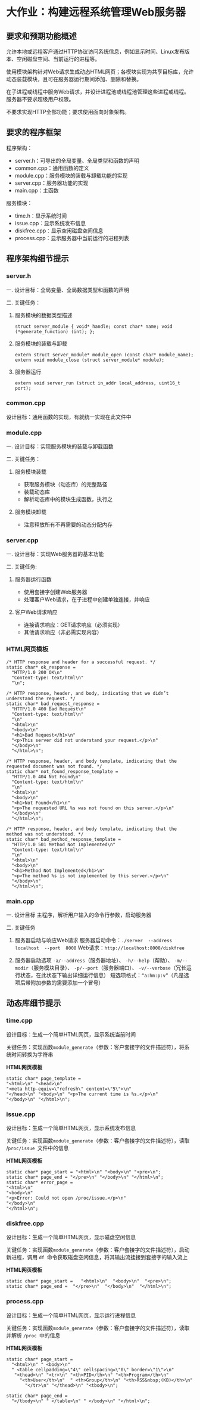 # 大作业：构建远程系统管理Web服务器

## 要求和预期功能概述

允许本地或远程客户通过HTTP协议访问系统信息，例如显示时间、Linux发布版本、空闲磁盘空间、当前运行的进程等。

使用模块架构针对Web请求生成动态HTML网页；各模块实现为共享目标库，允许动态装载模块，且可在服务器运行期间添加、删除和替换。

在子进程或线程中服务Web请求，并设计进程池或线程池管理这些进程或线程。服务器不要求超级用户权限。

不要求实现HTTP全部功能；要求使用面向对象架构。

## 要求的程序框架

程序架构：
- server.h：可导出的全局变量、全局类型和函数的声明
- common.cpp：通用函数的定义
- module.cpp：服务模块的装载与卸载功能的实现
- server.cpp：服务器功能的实现
- main.cpp：主函数

服务模块：
- time.h：显示系统时间
- issue.cpp：显示系统发布信息
- diskfree.cpp：显示空闲磁盘空间信息
- process.cpp：显示服务器中当前运行的进程列表

## 程序架构细节提示

### server.h

一. 设计目标：全局变量、全局数据类型和函数的声明

二. 关键任务：

1. 服务模块的数据类型描述
   ```
   struct server_module { void* handle; const char* name; void (*generate_function) (int); };
   ```

2. 服务模块的装载与卸载
   ```
   extern struct server_module* module_open (const char* module_name);
   extern void module_close (struct server_module* module);
   ```

3. 服务器运行
   ```
   extern void server_run (struct in_addr local_address, uint16_t port);
   ```

### common.cpp
设计目标：通用函数的实现，有就统一实现在此文件中

### module.cpp

一. 设计目标：实现服务模块的装载与卸载函数

二. 关键任务：
1. 服务模块装载
   - 获取服务模块（动态库）的完整路径
   - 装载动态库
   - 解析动态库中的模块生成函数，执行之

2. 服务模块卸载
   - 注意释放所有不再需要的动态分配内存

### server.cpp

一. 设计目标：实现Web服务器的基本功能

二. 关键任务:
1. 服务器运行函数
   - 使用套接字创建Web服务器
   - 处理客户Web请求，在子进程中创建单独连接，并响应

2. 客户Web请求响应
   - 连接请求响应：GET请求响应（必须实现）
   - 其他请求响应（非必需实现内容）

### HTML网页模板

```
/* HTTP response and header for a successful request. */
static char* ok_response =
  "HTTP/1.0 200 OK\n"
  "Content-type: text/html\n"
  "\n";

/* HTTP response, header, and body, indicating that we didn’t understand the request. */
static char* bad_request_response =
  "HTTP/1.0 400 Bad Request\n"
  "Content-type: text/html\n"
  "\n"
  "<html>\n"
  "<body>\n"
  "<h1>Bad Request</h1>\n"
  "<p>This server did not understand your request.</p>\n"
  "</body>\n"
  "</html>\n";

/* HTTP response, header, and body template, indicating that the requested document was not found. */
static char* not_found_response_template =
  "HTTP/1.0 404 Not Found\n"
  "Content-type: text/html\n"
  "\n"
  "<html>\n"
  "<body>\n"
  "<h1>Not Found</h1>\n"
  "<p>The requested URL %s was not found on this server.</p>\n"
  "</body>\n"
  "</html>\n";

/* HTTP response, header, and body template, indicating that the method was not understood. */
static char* bad_method_response_template =
  "HTTP/1.0 501 Method Not Implemented\n"
  "Content-type: text/html\n"
  "\n"
  "<html>\n"
  "<body>\n"
  "<h1>Method Not Implemented</h1>\n"
  "<p>The method %s is not implemented by this server.</p>\n"
  "</body>\n"
  "</html>\n";
```

### main.cpp

一. 设计目标
主程序，解析用户输入的命令行参数，启动服务器

二. 关键任务
1. 服务器启动与响应Web请求
   服务器启动命令：```./server  --address  localhost  --port  8008```
   Web请求：```http://localhost:8008/diskfree```

2. 服务器启动选项
   ```-a/--address```（服务器地址）、
   ```-h/--help```（帮助）、
   ```-m/--modir```（服务模块目录）、
   ```-p/--port```（服务器端口）、
   ```-v/--verbose```（冗长运行状态，在此状态下输出详细运行信息）
   短选项格式：```“a:hm:p:v”```（凡是选项后带附加参数的需要添加一个冒号）

## 动态库细节提示

### time.cpp

设计目标：生成一个简单HTML网页，显示系统当前时间

关键任务：实现函数``module_generate``（参数：客户套接字的文件描述符），将系统时间转换为字符串

**HTML网页模板**
```
static char* page_template =
"<html>\n" "<head>\n"
"<meta http-equiv=\"refresh\" content=\"5\">\n"
"</head>\n" "<body>\n" "<p>The current time is %s.</p>\n"
"</body>\n" "</html>\n";
```

### issue.cpp

设计目标：生成一个简单HTML网页，显示系统发布信息

关键任务：实现函数```module_generate```（参数：客户套接字的文件描述符），读取 /```proc/issue ```文件中的信息

**HTML网页模板**
```
static char* page_start = "<html>\n" "<body>\n" "<pre>\n";
static char* page_end = "</pre>\n" "</body>\n" "</html>\n";
static char* error_page =
"<html>\n"
"<body>\n"
"<p>Error: Could not open /proc/issue.</p>\n"
"</body>\n"
"</html>\n";
```

### diskfree.cpp

设计目标：生成一个简单HTML网页，显示磁盘空闲信息

关键任务：实现函数```module_generate```（参数：客户套接字的文件描述符），启动新进程，调用 ``df ``命令获取磁盘空闲信息，将其输出流挂接到套接字的输入流上

**HTML网页模板**
```
static char* page_start =   "<html>\n"  "<body>\n"  "<pre>\n";
static char* page_end =  "</pre>\n"  "</body>\n"  "</html>\n";
```

### process.cpp

设计目标：生成一个简单HTML网页，显示运行进程信息

关键任务：实现函数```module_generate```（参数：客户套接字的文件描述符），读取并解析 ```/proc ```中的信息

**HTML网页模板**
```
static char* page_start =
  "<html>\n" " <body>\n"
  " <table cellpadding=\"4\" cellspacing=\"0\" border=\"1\">\n" 
   "<thead>\n" "<tr>\n" "<th>PID</th>\n" "<th>Program</th>\n"
     "<th>User</th>\n"  " <th>Group</th>\n" "<th>RSS&nbsp;(KB)</th>\n"
       "</tr>\n" "</thead>\n" "<tbody>\n";

static char* page_end =
  "</tbody>\n" " </table>\n" " </body>\n" "</html>\n";
```